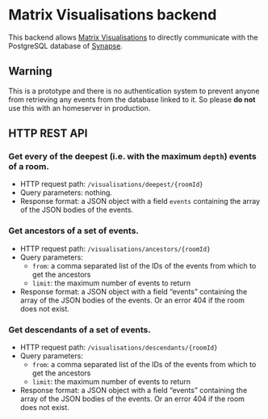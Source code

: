 # Matrix Visualisations backend

This backend allows
[Matrix Visualisations](https://github.com/Kagamihime/matrix-visualisations)
to directly communicate with the PostgreSQL database of [Synapse](https://github.com/matrix-org/synapse).

## Warning

This is a prototype and there is no authentication system to prevent anyone
from retrieving any events from the database linked to it.
So please **do not** use this with an homeserver in production.

## HTTP REST API

### Get every of the deepest (i.e. with the maximum `depth`) events of a room.

* HTTP request path: `/visualisations/deepest/{roomId}`
* Query parameters: nothing.
* Response format: a JSON object with a field `events` containing the array of
  the JSON bodies of the events.

### Get ancestors of a set of events.

* HTTP request path: `/visualisations/ancestors/{roomId}`
* Query parameters:
    * `from`: a comma separated list of the IDs of the events from which to
      get the ancestors
    * `limit`: the maximum number of events to return
* Response format: a JSON object with a field “events” containing the array of the
  JSON bodies of the events. Or an error 404 if the room does not exist.

### Get descendants of a set of events.

* HTTP request path: `/visualisations/descendants/{roomId}`
* Query parameters:
    * `from`: a comma separated list of the IDs of the events from which to
    get the ancestors
    * `limit`: the maximum number of events to return
* Response format: a JSON object with a field “events” containing the array of the
  JSON bodies of the events. Or an error 404 if the room does not exist.
